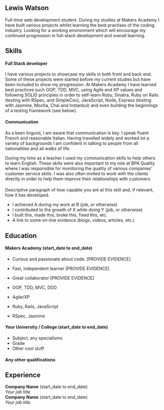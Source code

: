 ## Lewis Watson

Full-time web development student. During my studies at Makers Academy I have built various projects whilst learning the best practises of the coding industry. Looking for a working environment which will encourage my continued progression in full-stack development and overall learning.

## Skills

#### Full Stack developer

I have various projects to showcase my skills in both front and back end. Some of these projects were started before my current studies but have been included to show my progression. At Makers Academy I have learned best practices such OOP, TDD, MVC, using Agile and XP values and following SOLID principles in order to self-learn Ruby, Sinatra, Ruby on Rails (testing with RSpec, and SimpleCov), JavaScript, Node, Express (testing with Jasmine, Mocha, Chai and Instanbul) and even building the beginnings of a testing framework (see below).

<!--  Add projects -->

#### Communication

As a keen linguist, I am aware that communication is key. I speak fluent French and reasonable Italian. Having travelled widely and worked int a variety of backgrounds I am confident in talking to people from all nationalities and all walks of life.

During my time as a teacher I used my communication skills to help others to learn English. These skills were also important to my role at BPA Quality where I was responsible for monitoring the quality of various companies' customer service skills. I was also often invited to work with the clients directly in order to help them improve their relationships with customers

#### 

Descriptive paragraph of how capable you are at this skill and, if relevant, how it has developed.

- I achieved A during my work at B (job, or otherwise)
- I contributed to the growth of X while doing Y (job, or otherwise)
- I built this, made this, broke this, fixed this, etc.
- A link to some on-line evidence (blogs, videos, articles, etc.)

## Education

#### Makers Academy (start_date to end_date)

- Curious and passionate about code. [PROVIDE EVIDENCE]
- Fast, independent learner [PROVIDE EVIDENCE]
- Great collaborator [PROVIDE EVIDENCE]

- OOP, TDD, MVC, DDD
- Agile/XP
- Ruby, Rails, JavaScript
- RSpec, Jasmine

#### Your University / College (start_date to end_date)

- Subject, any specialisms
- Grade
- Other cool stuff

#### Any other qualifications

## Experience

**Company Name** (start_date to end_date)    
*Your job title*  
**Company Name** (start_date to end_date)   
*Your job title*  
